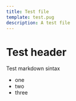 ```yaml
---
title: Test file
template: test.pug
description: A test file
---
```

# Test header
Test markdown sintax
* one
* two
* three
